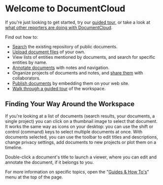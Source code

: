# Welcome to DocumentCloud

If you're just looking to get started, try our [guided tour][], or take a look at [what other reporters are doing with DocumentCloud][].

Find out how to:

  * [Search][] the existing repository of public documents.
  * [Upload document files][] of your own.
  * View lists of entities mentioned by documents, and search for specific entities by name.
  * [Annotate documents][] with notes and navigation.
  * Organize projects of documents and notes, and [share them][] with collaborators.
  * [Publish documents][] by embedding them on your web site.
  * [Walk through a guided tour][] of the workspace.


## Finding Your Way Around the Workspace

If you're looking at a list of documents (search results, your documents, a single project) you can click on a thumbnail image to select that document. It works the same way as icons on your desktop: you can use the shift or control (command) keys to select multiple documents at once. With documents selected, you can use the toolbar to edit titles and descriptions, change privacy settings, add documents to new projects or plot them on a timeline.

Double-click a document's title to launch a viewer, where you can edit and annotate the document, if it belongs to you.

For more information on specific topics, open the "[Guides &amp; How To's][]" menu at the top of the page.

[Search]: #help/searching
[Upload document files]: #help/uploading
[Annotate documents]: #help/notes
[share them]: #help/collaboration
[Publish documents]: #help/publishing
[Walk through a guided tour]: #help/tour
[guided tour]: #help/tour
[what other reporters are doing with DocumentCloud]: /featured
[Documents]: #search/
[obama health care]: #search/obama%20health%20care
[person:geithner term:regulator]: #search/person%3Ageithner%20term%3Aregulator
[Guides &amp; How To's]: javascript:dc.app.workspace.help.menu.open();
